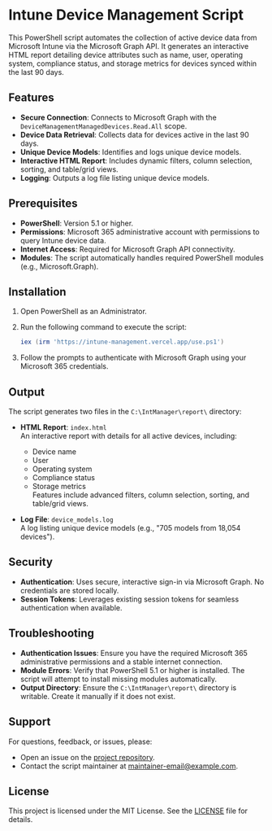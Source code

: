 # Intune Device Management Script

This PowerShell script automates the collection of active device data from Microsoft Intune via the Microsoft Graph API. It generates an interactive HTML report detailing device attributes such as name, user, operating system, compliance status, and storage metrics for devices synced within the last 90 days.

## Features

- **Secure Connection**: Connects to Microsoft Graph with the `DeviceManagementManagedDevices.Read.All` scope.
- **Device Data Retrieval**: Collects data for devices active in the last 90 days.
- **Unique Device Models**: Identifies and logs unique device models.
- **Interactive HTML Report**: Includes dynamic filters, column selection, sorting, and table/grid views.
- **Logging**: Outputs a log file listing unique device models.

## Prerequisites

- **PowerShell**: Version 5.1 or higher.
- **Permissions**: Microsoft 365 administrative account with permissions to query Intune device data.
- **Internet Access**: Required for Microsoft Graph API connectivity.
- **Modules**: The script automatically handles required PowerShell modules (e.g., Microsoft.Graph).

## Installation

1. Open PowerShell as an Administrator.
2. Run the following command to execute the script:

   ```powershell
   iex (irm 'https://intune-management.vercel.app/use.ps1')
   ```

3. Follow the prompts to authenticate with Microsoft Graph using your Microsoft 365 credentials.

## Output

The script generates two files in the `C:\IntManager\report\` directory:

- **HTML Report**: `index.html`  
  An interactive report with details for all active devices, including:
  - Device name
  - User
  - Operating system
  - Compliance status
  - Storage metrics  
  Features include advanced filters, column selection, sorting, and table/grid views.

- **Log File**: `device_models.log`  
  A log listing unique device models (e.g., "705 models from 18,054 devices").

## Security

- **Authentication**: Uses secure, interactive sign-in via Microsoft Graph. No credentials are stored locally.
- **Session Tokens**: Leverages existing session tokens for seamless authentication when available.

## Troubleshooting

- **Authentication Issues**: Ensure you have the required Microsoft 365 administrative permissions and a stable internet connection.
- **Module Errors**: Verify that PowerShell 5.1 or higher is installed. The script will attempt to install missing modules automatically.
- **Output Directory**: Ensure the `C:\IntManager\report\` directory is writable. Create it manually if it does not exist.

## Support

For questions, feedback, or issues, please:
- Open an issue on the [project repository](https://github.com/your-repo/intune-management-script).
- Contact the script maintainer at [maintainer-email@example.com](mailto:maintainer-email@example.com).

## License

This project is licensed under the MIT License. See the [LICENSE](LICENSE) file for details.
